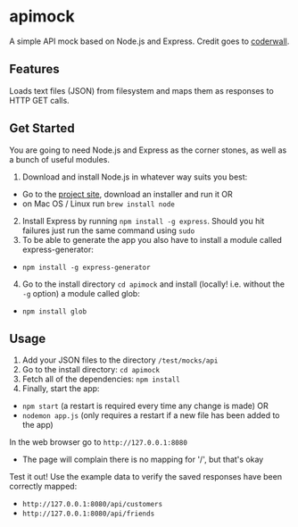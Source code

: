 apimock
=======

A simple API mock based on Node.js and Express. Credit goes to [coderwall](https://coderwall.com/p/ss80vw).

Features
--------
Loads text files (JSON) from filesystem and maps them as responses to HTTP GET calls.

Get Started
-----------
You are going to need Node.js and Express as the corner stones, as well as a bunch of useful modules.

1. Download and install Node.js in whatever way suits you best:
  * Go to the [project site](http://nodejs.org), download an installer and run it OR
  * on Mac OS / Linux run `brew install node`
2. Install Express by running `npm install -g express`. Should you hit failures just run the same command using `sudo`
3. To be able to generate the app you also have to install a module called express-generator: 
  * `npm install -g express-generator`
4. Go to the install directory `cd apimock` and install (locally! i.e. without the `-g` option) a module called glob: 
  * `npm install glob`

Usage
-----
1. Add your JSON files to the directory `/test/mocks/api`
2. Go to the install directory: `cd apimock`
3. Fetch all of the dependencies: `npm install` 
4. Finally, start the app:
  * `npm start` (a restart is required every time any change is made) OR
  * `nodemon app.js` (only requires a restart if a new file has been added to the app)

In the web browser go to `http://127.0.0.1:8080`
  * The page will complain there is no mapping for '/', but that's okay

Test it out! Use the example data to verify the saved responses have been correctly mapped:
  * `http://127.0.0.1:8080/api/customers`
  * `http://127.0.0.1:8080/api/friends`

